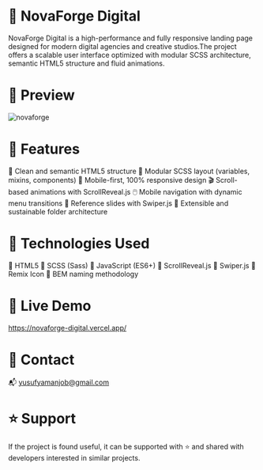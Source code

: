 # 🎨 NovaForge Digital

NovaForge Digital is a high-performance and fully responsive landing page designed for modern digital agencies and creative studios.The project offers a scalable user interface optimized with modular SCSS architecture, semantic HTML5 structure and fluid animations.

# 👀 Preview
![novaforge](https://github.com/user-attachments/assets/ca0e26f5-a66f-43df-8ef9-62527dba9dc8)


# 🚀 Features

🧱 Clean and semantic HTML5 structure
🧩 Modular SCSS layout (variables, mixins, components)
📱 Mobile-first, 100% responsive design
🎬 Scroll-based animations with ScrollReveal.js
🖱️ Mobile navigation with dynamic menu transitions
📸 Reference slides with Swiper.js
🧠 Extensible and sustainable folder architecture

# 🧰 Technologies Used

🔹 HTML5
🔹 SCSS (Sass)
🔹 JavaScript (ES6+)
🔹 ScrollReveal.js
🔹 Swiper.js
🔹 Remix Icon
🔹 BEM naming methodology

# 🔗 Live Demo
https://novaforge-digital.vercel.app/

# 📧 Contact

📬 yusufyamanjob@gmail.com

# ⭐️ Support

If the project is found useful, it can be supported with ⭐️ and shared with developers interested in similar projects.

